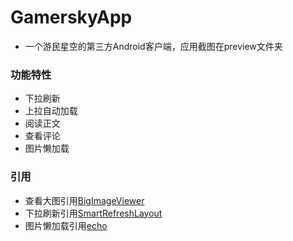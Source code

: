 # GamerskyApp
* 一个游民星空的第三方Android客户端，应用截图在preview文件夹
### 功能特性
* 下拉刷新
* 上拉自动加载
* 阅读正文
* 查看评论
* 图片懒加载
### 引用
* 查看大图引用[BigImageViewer](https://github.com/Piasy/BigImageViewer)
* 下拉刷新引用[SmartRefreshLayout](https://github.com/scwang90/SmartRefreshLayout)
* 图片懒加载引用[echo](https://github.com/toddmotto/echo)
